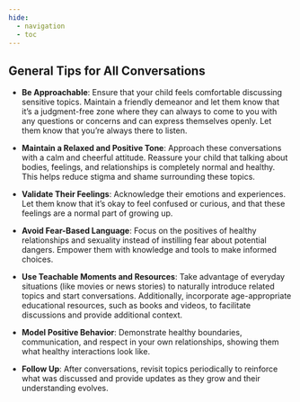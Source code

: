 ```yaml
---
hide:
  - navigation
  - toc
---
```


## **General Tips for All Conversations**

- **Be Approachable**: Ensure that your child feels comfortable discussing sensitive topics. Maintain a friendly demeanor and let them know that it’s a judgment-free zone where they can always to come to you with any questions or concerns and can express themselves openly. Let them know that you’re always there to listen.

- **Maintain a Relaxed and Positive Tone**: Approach these conversations with a calm and cheerful attitude. Reassure your child that talking about bodies, feelings, and relationships is completely normal and healthy. This helps reduce stigma and shame surrounding these topics.

- **Validate Their Feelings**: Acknowledge their emotions and experiences. Let them know that it’s okay to feel confused or curious, and that these feelings are a normal part of growing up.

- **Avoid Fear-Based Language**: Focus on the positives of healthy relationships and sexuality instead of instilling fear about potential dangers. Empower them with knowledge and tools to make informed choices.

- **Use Teachable Moments and Resources**: Take advantage of everyday situations (like movies or news stories) to naturally introduce related topics and start conversations. Additionally, incorporate age-appropriate educational resources, such as books and videos, to facilitate discussions and provide additional context.

- **Model Positive Behavior**: Demonstrate healthy boundaries, communication, and respect in your own relationships, showing them what healthy interactions look like.

- **Follow Up**: After conversations, revisit topics periodically to reinforce what was discussed and provide updates as they grow and their understanding evolves.
